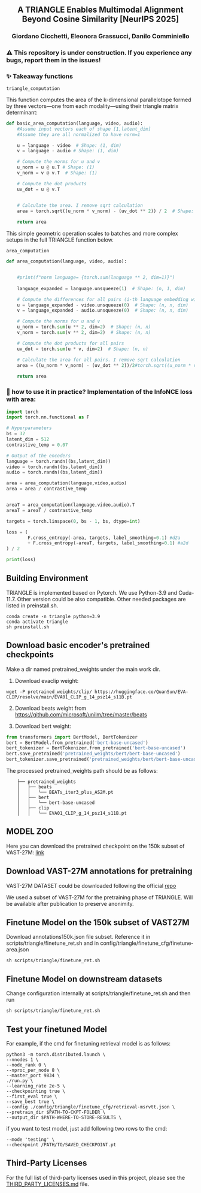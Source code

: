 <h2 align="center"> A TRIANGLE Enables Multimodal Alignment Beyond
Cosine Similarity [NeurIPS 2025]</a></h2>

<h3 align="center"> Giordano Cicchetti, Eleonora Grassucci, Danilo Comminiello
</a></h3>


<h5 align="center"> 
<h5 align="center">
     

### ⚠️ This repository is under construction. If you experience any bugs, report them in the issues!

### ✨ Takeaway functions 

`triangle_computation`

This function computes the area of the k-dimensional parallelotope formed by three vectors—one from each modality—using their triangle matrix determinant:

```python
def basic_area_computation(language, video, audio):
    #Assume input vectors each of shape [1,latent_dim]
    #Assume they are all normalized to have norm=1

    u = language - video  # Shape: (1, dim)
    v = language - audio # Shape: (1, dim)

    # Compute the norms for u and v
    u_norm = u @ u.T # Shape: (1)
    v_norm = v @ v.T  # Shape: (1)

    # Compute the dot products 
    uv_dot = u @ v.T 


    # Calculate the area. I remove sqrt calculation
    area = torch.sqrt((u_norm * v_norm) - (uv_dot ** 2)) / 2  # Shape: (n, n)
    
    return area
```


This simple geometric operation scales to batches and more complex setups in the full TRIANGLE function below.

`area_computation`


```python
def area_computation(language, video, audio):


    #print(f"norm language= {torch.sum(language ** 2, dim=1)}")
    
    language_expanded = language.unsqueeze(1)  # Shape: (n, 1, dim)

    # Compute the differences for all pairs (i-th language embedding with all j-th video/audio embeddings)
    u = language_expanded - video.unsqueeze(0)  # Shape: (n, n, dim)
    v = language_expanded - audio.unsqueeze(0)  # Shape: (n, n, dim)

    # Compute the norms for u and v
    u_norm = torch.sum(u ** 2, dim=2)  # Shape: (n, n)
    v_norm = torch.sum(v ** 2, dim=2)  # Shape: (n, n)

    # Compute the dot products for all pairs
    uv_dot = torch.sum(u * v, dim=2)  # Shape: (n, n)

    # Calculate the area for all pairs. I remove sqrt calculation
    area = ((u_norm * v_norm) - (uv_dot ** 2))/2#torch.sqrt((u_norm * v_norm) - (uv_dot ** 2)) / 2  # Shape: (n, n)
    
    return area
```

### 🧐 how to use it in practice?  Implementation of the InfoNCE loss with area:

```python
import torch
import torch.nn.functional as F

# Hyperparameters
bs = 32
latent_dim = 512
contrastive_temp = 0.07

# Output of the encoders
language = torch.randn((bs,latent_dim))
video = torch.randn((bs,latent_dim))
audio = torch.randn((bs,latent_dim))

area = area_computation(language,video,audio)
area = area / contrastive_temp


areaT = area_computation(language,video,audio).T
areaT = areaT / contrastive_temp

targets = torch.linspace(0, bs - 1, bs, dtype=int)

loss = (
        F.cross_entropy(-area, targets, label_smoothing=0.1) #d2a
        + F.cross_entropy(-areaT, targets, label_smoothing=0.1) #a2d
) / 2

print(loss)

```


## Building Environment
TRIANGLE is implemented based on Pytorch. We use Python-3.9 and Cuda-11.7. Other version could be also compatible. Other needed packages are listed in preinstall.sh.

```
conda create -n triangle python=3.9
conda activate triangle
sh preinstall.sh
```

## Download basic encoder's pretrained checkpoints
Make a dir named pretrained_weights under the main work dir.

1. Download evaclip weight:
```
wget -P pretrained_weights/clip/ https://huggingface.co/QuanSun/EVA-CLIP/resolve/main/EVA01_CLIP_g_14_psz14_s11B.pt
```
2. Download beats weight from https://github.com/microsoft/unilm/tree/master/beats

3. Download bert weight:
```python
from transformers import BertModel, BertTokenizer
bert = BertModel.from_pretrained('bert-base-uncased')
bert_tokenizer = BertTokenizer.from_pretrained('bert-base-uncased')
bert.save_pretrained('pretrained_weights/bert/bert-base-uncased')
bert_tokenizer.save_pretrained('pretrained_weights/bert/bert-base-uncased')
```


The processed  pretrained_weights path should be as follows:
```
    ├── pretrained_weights
    │   ├── beats
    │   │   └── BEATs_iter3_plus_AS2M.pt
    │   ├── bert
    │   │   └── bert-base-uncased
    │   ├── clip
    │   │   └── EVA01_CLIP_g_14_psz14_s11B.pt
```


## MODEL ZOO

Here you can download the pretrained checkpoint on the 150k subset of VAST-27M: [link](https://drive.google.com/file/d/1T-wuY-CzUp_PF8UuhKDqXEAL86obUpzj/view?usp=sharing)




## Download  VAST-27M annotations for pretraining

VAST-27M DATASET could be downloaded following the official [repo](https://github.com/TXH-mercury/VAST)

We used a subset of VAST-27M for the pretraining phase of TRIANGLE. Will be available after publication to preserve anonimity.


## Finetune  Model on the 150k subset of VAST27M
Download annotations150k.json file subset.
Reference it in scripts/triangle/finetune_ret.sh and in config/triangle/finetune_cfg/finetune-area.json
```
sh scripts/triangle/finetune_ret.sh
```


## Finetune  Model on downstream datasets
Change configuration internally at scripts/triangle/finetune_ret.sh and then run

```
sh scripts/triangle/finetune_ret.sh
```




## Test your finetuned Model
For example, if the cmd for finetuning retrieval model is as follows:

```
python3 -m torch.distributed.launch \
--nnodes 1 \
--node_rank 0 \
--nproc_per_node 8 \
--master_port 9834 \
./run.py \
--learning_rate 2e-5 \
--checkpointing true \
--first_eval true \
--save_best true \
--config ./config/triangle/finetune_cfg/retrieval-msrvtt.json \
--pretrain_dir $PATH-TO-CKPT-FOLDER \
--output_dir $PATH-WHERE-TO-STORE-RESULTS \
```

if you want to test model, just add following two rows to the cmd:
```
--mode 'testing' \
--checkpoint /PATH/TO/SAVED_CHECKPOINT.pt
```



## Third-Party Licenses

For the full list of third-party licenses used in this project, please see the [THIRD_PARTY_LICENSES.md](THIRD_PARTY_LICENSES.md) file.
